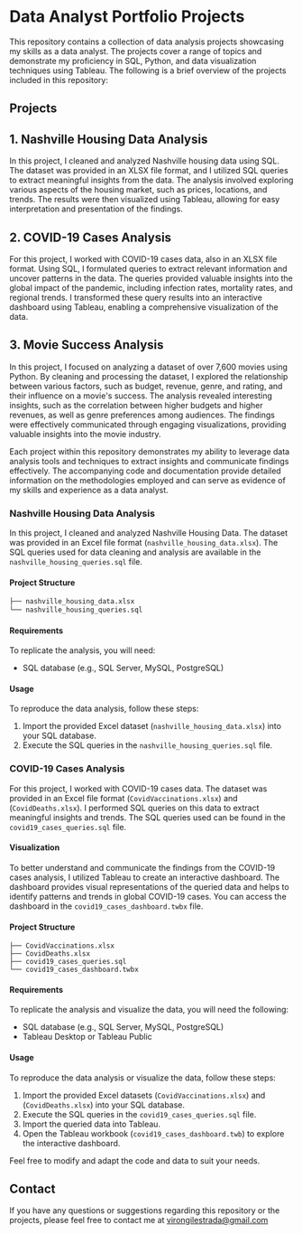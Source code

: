 # Data Analyst Portfolio Projects

This repository contains a collection of data analysis projects showcasing my skills as a data analyst. The projects cover a range of topics and demonstrate my proficiency in SQL, Python, and data visualization techniques using Tableau. The following is a brief overview of the projects included in this repository:

## Projects

## 1. Nashville Housing Data Analysis
In this project, I cleaned and analyzed Nashville housing data using SQL. The dataset was provided in an XLSX file format, and I utilized SQL queries to extract meaningful insights from the data. The analysis involved exploring various aspects of the housing market, such as prices, locations, and trends. The results were then visualized using Tableau, allowing for easy interpretation and presentation of the findings.

## 2. COVID-19 Cases Analysis
For this project, I worked with COVID-19 cases data, also in an XLSX file format. Using SQL, I formulated queries to extract relevant information and uncover patterns in the data. The queries provided valuable insights into the global impact of the pandemic, including infection rates, mortality rates, and regional trends. I transformed these query results into an interactive dashboard using Tableau, enabling a comprehensive visualization of the data.

## 3. Movie Success Analysis
In this project, I focused on analyzing a dataset of over 7,600 movies using Python. By cleaning and processing the dataset, I explored the relationship between various factors, such as budget, revenue, genre, and rating, and their influence on a movie's success. The analysis revealed interesting insights, such as the correlation between higher budgets and higher revenues, as well as genre preferences among audiences. The findings were effectively communicated through engaging visualizations, providing valuable insights into the movie industry.

Each project within this repository demonstrates my ability to leverage data analysis tools and techniques to extract insights and communicate findings effectively. The accompanying code and documentation provide detailed information on the methodologies employed and can serve as evidence of my skills and experience as a data analyst.


### Nashville Housing Data Analysis

In this project, I cleaned and analyzed Nashville Housing Data. The dataset was provided in an Excel file format (`nashville_housing_data.xlsx`). The SQL queries used for data cleaning and analysis are available in the `nashville_housing_queries.sql` file.

#### Project Structure
```bash
├── nashville_housing_data.xlsx
└── nashville_housing_queries.sql
```
#### Requirements

To replicate the analysis, you will need:

- SQL database (e.g., SQL Server, MySQL, PostgreSQL)

#### Usage

To reproduce the data analysis, follow these steps:

1. Import the provided Excel dataset (`nashville_housing_data.xlsx`) into your SQL database.
2. Execute the SQL queries in the `nashville_housing_queries.sql` file.

### COVID-19 Cases Analysis

For this project, I worked with COVID-19 cases data. The dataset was provided in an Excel file format (`CovidVaccinations.xlsx`) and (`CovidDeaths.xlsx`). I performed SQL queries on this data to extract meaningful insights and trends. The SQL queries used can be found in the `covid19_cases_queries.sql` file.

#### Visualization

To better understand and communicate the findings from the COVID-19 cases analysis, I utilized Tableau to create an interactive dashboard. The dashboard provides visual representations of the queried data and helps to identify patterns and trends in global COVID-19 cases. You can access the dashboard in the `covid19_cases_dashboard.twbx` file.

#### Project Structure
```
├── CovidVaccinations.xlsx
├── CovidDeaths.xlsx
├── covid19_cases_queries.sql
└── covid19_cases_dashboard.twbx
```

#### Requirements

To replicate the analysis and visualize the data, you will need the following:

- SQL database (e.g., SQL Server, MySQL, PostgreSQL)
- Tableau Desktop or Tableau Public

#### Usage

To reproduce the data analysis or visualize the data, follow these steps:

1. Import the provided Excel datasets (`CovidVaccinations.xlsx`) and (`CovidDeaths.xlsx`) into your SQL database.
2. Execute the SQL queries in the `covid19_cases_queries.sql` file.
3. Import the queried data into Tableau.
4. Open the Tableau workbook (`covid19_cases_dashboard.twb`) to explore the interactive dashboard.

Feel free to modify and adapt the code and data to suit your needs.

## Contact

If you have any questions or suggestions regarding this repository or the projects, please feel free to contact me at virongilestrada@gmail.com
